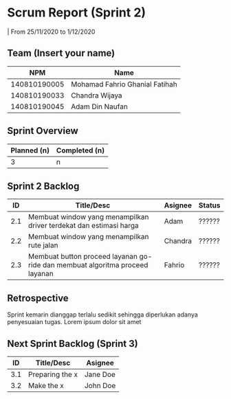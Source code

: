 # Scrum Report (Sprint 2)
| From 25/11/2020 to 1/12/2020

## Team (Insert your name)
| NPM          | Name                           |
| ------------ | ------------------------------ |
| 140810190005 | Mohamad Fahrio Ghanial Fatihah |
| 140810190033 | Chandra Wijaya                 |
| 140810190045 | Adam Din Naufan                |

## Sprint Overview
| Planned (n)   | Completed (n) |
| ------------- |-------------- |
| 3             | n             |

## Sprint 2 Backlog

| ID  | Title/Desc                                                                   | Asignee | Status |
| --- | ---------------------------------------------------------------------------- | ------- | ------ |
| 2.1 | Membuat window yang menampilkan driver terdekat dan estimasi harga           | Adam    | ?????? |
| 2.2 | Membuat window yang menampilkan rute jalan                                   | Chandra | ?????? |
| 2.3 | Membuat button proceed layanan go-ride dan membuat algoritma proceed layanan | Fahrio  | ?????? |

## Retrospective 

Sprint kemarin dianggap terlalu sedikit sehingga diperlukan adanya penyesuaian tugas. Lorem ipsum dolor sit amet

## Next Sprint Backlog (Sprint 3)
| ID  | Title/Desc | Asignee | 
| --- | ---------- | ------- | 
| 3.1 | Preparing the x | Jane Doe | 
| 3.2 | Make the x | John Doe | 
